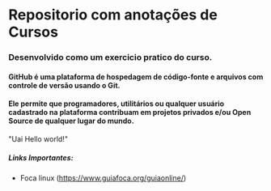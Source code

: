# Repositorio com anotações de Cursos

### Desenvolvido como um exercicio pratico do curso.

#### GitHub é uma plataforma de hospedagem de código-fonte e arquivos com controle de versão usando o Git.
#### Ele permite que programadores, utilitários ou qualquer usuário cadastrado na plataforma contribuam em projetos privados e/ou Open Source de qualquer lugar do mundo.

"Uai Hello world!"

##### Links Importantes:

* Foca linux (https://www.guiafoca.org/guiaonline/)

